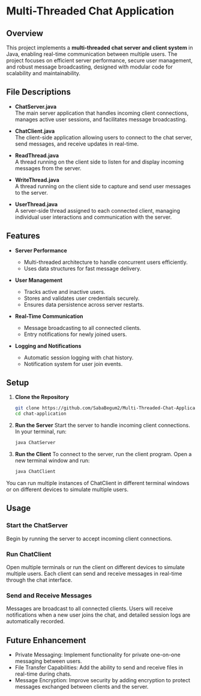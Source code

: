 # Multi-Threaded Chat Application

## Overview  
This project implements a **multi-threaded chat server and client system** in Java, enabling real-time communication between multiple users. The project focuses on efficient server performance, secure user management, and robust message broadcasting, designed with modular code for scalability and maintainability.  

## File Descriptions  
- **ChatServer.java**  
  The main server application that handles incoming client connections, manages active user sessions, and facilitates message broadcasting.  

- **ChatClient.java**  
  The client-side application allowing users to connect to the chat server, send messages, and receive updates in real-time.  

- **ReadThread.java**  
  A thread running on the client side to listen for and display incoming messages from the server.  

- **WriteThread.java**  
  A thread running on the client side to capture and send user messages to the server.  

- **UserThread.java**  
  A server-side thread assigned to each connected client, managing individual user interactions and communication with the server.  

## Features  
- **Server Performance**  
  - Multi-threaded architecture to handle concurrent users efficiently.  
  - Uses data structures for fast message delivery.  

- **User Management**  
  - Tracks active and inactive users.  
  - Stores and validates user credentials securely.  
  - Ensures data persistence across server restarts.  

- **Real-Time Communication**  
  - Message broadcasting to all connected clients.  
  - Entry notifications for newly joined users.  

- **Logging and Notifications**  
  - Automatic session logging with chat history.  
  - Notification system for user join events.  

## Setup  

1. **Clone the Repository**  
   ```bash  
   git clone https://github.com/SabaBegum2/Multi-Threaded-Chat-Application.git  
   cd chat-application  
2. **Run the Server**
   Start the server to handle incoming client connections. In your terminal, run:
   ```bash
   java ChatServer
3. **Run the Client**
   To connect  to the server, run the client program. Open a new terminal window and run:
   ```bash
   java ChatClient
  You can run multiple instances of ChatClient in different terminal windows or on different devices to simulate multiple users.

## Usage
### Start the ChatServer
Begin by running the server to accept incoming client connections.

### Run ChatClient
Open multiple terminals or run the client on different devices to simulate multiple users. Each client can send and receive messages in real-time through the chat interface.

### Send and Receive Messages
Messages are broadcast to all connected clients. Users will receive notifications when a new user joins the chat, and detailed session logs are automatically recorded.

## Future Enhancement
- Private Messaging: Implement functionality for private one-on-one messaging between users.
- File Transfer Capabilities: Add the ability to send and receive files in real-time during chats.
- Message Encryption: Improve security by adding encryption to protect messages exchanged between clients and the server.
